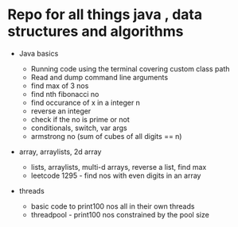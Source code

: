 # Repo for all things java , data structures and algorithms

- Java basics
  - Running code using the terminal covering custom class path
  - Read and dump command line arguments
  - find max of 3 nos
  - find nth fibonacci no
  - find occurance of x in a integer n
  - reverse an integer
  - check if the no is prime or not
  - conditionals, switch, var args
  - armstrong no (sum of cubes of all digits == n)

- array, arraylists, 2d array
  - lists, arraylists, multi-d arrays, reverse a list, find max
  - leetcode 1295 - find nos with even digits in an array

- threads
  - basic code to print100 nos all in their own threads
  - threadpool - print100 nos constrained by the pool size
